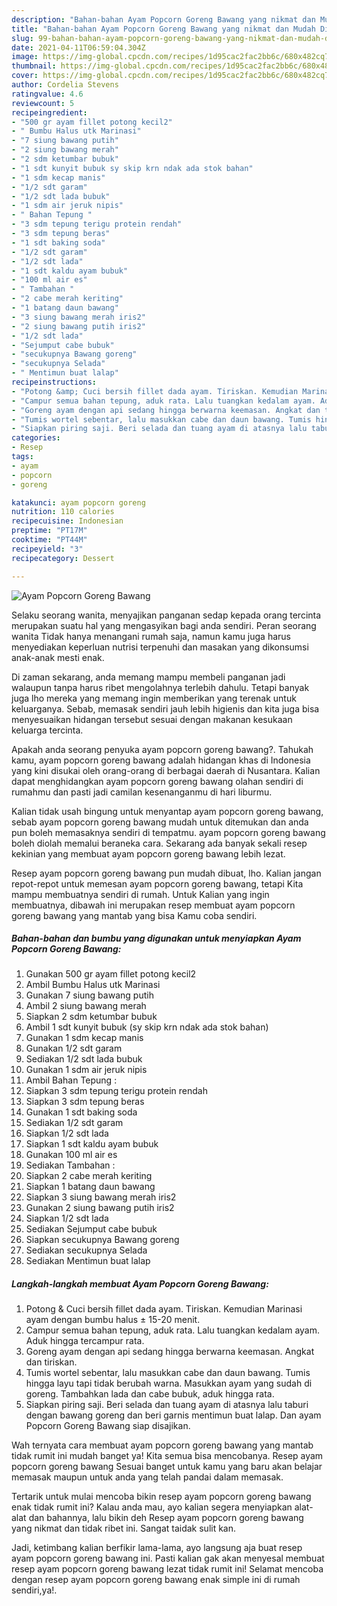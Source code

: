 ```yaml
---
description: "Bahan-bahan Ayam Popcorn Goreng Bawang yang nikmat dan Mudah Dibuat"
title: "Bahan-bahan Ayam Popcorn Goreng Bawang yang nikmat dan Mudah Dibuat"
slug: 99-bahan-bahan-ayam-popcorn-goreng-bawang-yang-nikmat-dan-mudah-dibuat
date: 2021-04-11T06:59:04.304Z
image: https://img-global.cpcdn.com/recipes/1d95cac2fac2bb6c/680x482cq70/ayam-popcorn-goreng-bawang-foto-resep-utama.jpg
thumbnail: https://img-global.cpcdn.com/recipes/1d95cac2fac2bb6c/680x482cq70/ayam-popcorn-goreng-bawang-foto-resep-utama.jpg
cover: https://img-global.cpcdn.com/recipes/1d95cac2fac2bb6c/680x482cq70/ayam-popcorn-goreng-bawang-foto-resep-utama.jpg
author: Cordelia Stevens
ratingvalue: 4.6
reviewcount: 5
recipeingredient:
- "500 gr ayam fillet potong kecil2"
- " Bumbu Halus utk Marinasi"
- "7 siung bawang putih"
- "2 siung bawang merah"
- "2 sdm ketumbar bubuk"
- "1 sdt kunyit bubuk sy skip krn ndak ada stok bahan"
- "1 sdm kecap manis"
- "1/2 sdt garam"
- "1/2 sdt lada bubuk"
- "1 sdm air jeruk nipis"
- " Bahan Tepung "
- "3 sdm tepung terigu protein rendah"
- "3 sdm tepung beras"
- "1 sdt baking soda"
- "1/2 sdt garam"
- "1/2 sdt lada"
- "1 sdt kaldu ayam bubuk"
- "100 ml air es"
- " Tambahan "
- "2 cabe merah keriting"
- "1 batang daun bawang"
- "3 siung bawang merah iris2"
- "2 siung bawang putih iris2"
- "1/2 sdt lada"
- "Sejumput cabe bubuk"
- "secukupnya Bawang goreng"
- "secukupnya Selada"
- " Mentimun buat lalap"
recipeinstructions:
- "Potong &amp; Cuci bersih fillet dada ayam. Tiriskan. Kemudian Marinasi ayam dengan bumbu halus ± 15-20 menit."
- "Campur semua bahan tepung, aduk rata. Lalu tuangkan kedalam ayam. Aduk hingga tercampur rata."
- "Goreng ayam dengan api sedang hingga berwarna keemasan. Angkat dan tiriskan."
- "Tumis wortel sebentar, lalu masukkan cabe dan daun bawang. Tumis hingga layu tapi tidak berubah warna. Masukkan ayam yang sudah di goreng. Tambahkan lada dan cabe bubuk, aduk hingga rata."
- "Siapkan piring saji. Beri selada dan tuang ayam di atasnya lalu taburi dengan bawang goreng dan beri garnis mentimun buat lalap. Dan ayam Popcorn Goreng Bawang siap disajikan."
categories:
- Resep
tags:
- ayam
- popcorn
- goreng

katakunci: ayam popcorn goreng 
nutrition: 110 calories
recipecuisine: Indonesian
preptime: "PT17M"
cooktime: "PT44M"
recipeyield: "3"
recipecategory: Dessert

---
```



![Ayam Popcorn Goreng Bawang](https://img-global.cpcdn.com/recipes/1d95cac2fac2bb6c/680x482cq70/ayam-popcorn-goreng-bawang-foto-resep-utama.jpg)

Selaku seorang wanita, menyajikan panganan sedap kepada orang tercinta merupakan suatu hal yang mengasyikan bagi anda sendiri. Peran seorang  wanita Tidak hanya menangani rumah saja, namun kamu juga harus menyediakan keperluan nutrisi terpenuhi dan masakan yang dikonsumsi anak-anak mesti enak.

Di zaman  sekarang, anda memang mampu membeli panganan jadi walaupun tanpa harus ribet mengolahnya terlebih dahulu. Tetapi banyak juga lho mereka yang memang ingin memberikan yang terenak untuk keluarganya. Sebab, memasak sendiri jauh lebih higienis dan kita juga bisa menyesuaikan hidangan tersebut sesuai dengan makanan kesukaan keluarga tercinta. 



Apakah anda seorang penyuka ayam popcorn goreng bawang?. Tahukah kamu, ayam popcorn goreng bawang adalah hidangan khas di Indonesia yang kini disukai oleh orang-orang di berbagai daerah di Nusantara. Kalian dapat menghidangkan ayam popcorn goreng bawang olahan sendiri di rumahmu dan pasti jadi camilan kesenanganmu di hari liburmu.

Kalian tidak usah bingung untuk menyantap ayam popcorn goreng bawang, sebab ayam popcorn goreng bawang mudah untuk ditemukan dan anda pun boleh memasaknya sendiri di tempatmu. ayam popcorn goreng bawang boleh diolah memalui beraneka cara. Sekarang ada banyak sekali resep kekinian yang membuat ayam popcorn goreng bawang lebih lezat.

Resep ayam popcorn goreng bawang pun mudah dibuat, lho. Kalian jangan repot-repot untuk memesan ayam popcorn goreng bawang, tetapi Kita mampu membuatnya sendiri di rumah. Untuk Kalian yang ingin membuatnya, dibawah ini merupakan resep membuat ayam popcorn goreng bawang yang mantab yang bisa Kamu coba sendiri.

<!--inarticleads1-->

##### Bahan-bahan dan bumbu yang digunakan untuk menyiapkan Ayam Popcorn Goreng Bawang:

1. Gunakan 500 gr ayam fillet potong kecil2
1. Ambil  Bumbu Halus utk Marinasi
1. Gunakan 7 siung bawang putih
1. Ambil 2 siung bawang merah
1. Siapkan 2 sdm ketumbar bubuk
1. Ambil 1 sdt kunyit bubuk (sy skip krn ndak ada stok bahan)
1. Gunakan 1 sdm kecap manis
1. Gunakan 1/2 sdt garam
1. Sediakan 1/2 sdt lada bubuk
1. Gunakan 1 sdm air jeruk nipis
1. Ambil  Bahan Tepung :
1. Siapkan 3 sdm tepung terigu protein rendah
1. Siapkan 3 sdm tepung beras
1. Gunakan 1 sdt baking soda
1. Sediakan 1/2 sdt garam
1. Siapkan 1/2 sdt lada
1. Siapkan 1 sdt kaldu ayam bubuk
1. Gunakan 100 ml air es
1. Sediakan  Tambahan :
1. Siapkan 2 cabe merah keriting
1. Siapkan 1 batang daun bawang
1. Siapkan 3 siung bawang merah iris2
1. Gunakan 2 siung bawang putih iris2
1. Siapkan 1/2 sdt lada
1. Sediakan Sejumput cabe bubuk
1. Siapkan secukupnya Bawang goreng
1. Sediakan secukupnya Selada
1. Sediakan  Mentimun buat lalap




<!--inarticleads2-->

##### Langkah-langkah membuat Ayam Popcorn Goreng Bawang:

1. Potong &amp; Cuci bersih fillet dada ayam. Tiriskan. Kemudian Marinasi ayam dengan bumbu halus ± 15-20 menit.
1. Campur semua bahan tepung, aduk rata. Lalu tuangkan kedalam ayam. Aduk hingga tercampur rata.
1. Goreng ayam dengan api sedang hingga berwarna keemasan. Angkat dan tiriskan.
1. Tumis wortel sebentar, lalu masukkan cabe dan daun bawang. Tumis hingga layu tapi tidak berubah warna. Masukkan ayam yang sudah di goreng. Tambahkan lada dan cabe bubuk, aduk hingga rata.
1. Siapkan piring saji. Beri selada dan tuang ayam di atasnya lalu taburi dengan bawang goreng dan beri garnis mentimun buat lalap. Dan ayam Popcorn Goreng Bawang siap disajikan.




Wah ternyata cara membuat ayam popcorn goreng bawang yang mantab tidak rumit ini mudah banget ya! Kita semua bisa mencobanya. Resep ayam popcorn goreng bawang Sesuai banget untuk kamu yang baru akan belajar memasak maupun untuk anda yang telah pandai dalam memasak.

Tertarik untuk mulai mencoba bikin resep ayam popcorn goreng bawang enak tidak rumit ini? Kalau anda mau, ayo kalian segera menyiapkan alat-alat dan bahannya, lalu bikin deh Resep ayam popcorn goreng bawang yang nikmat dan tidak ribet ini. Sangat taidak sulit kan. 

Jadi, ketimbang kalian berfikir lama-lama, ayo langsung aja buat resep ayam popcorn goreng bawang ini. Pasti kalian gak akan menyesal membuat resep ayam popcorn goreng bawang lezat tidak rumit ini! Selamat mencoba dengan resep ayam popcorn goreng bawang enak simple ini di rumah sendiri,ya!.

